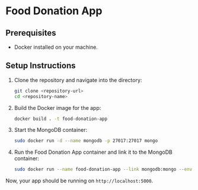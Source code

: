# Food Donation App

## Prerequisites
- Docker installed on your machine.

## Setup Instructions

1. Clone the repository and navigate into the directory:

    ```bash
    git clone <repository-url>
    cd <repository-name>
    ```

2. Build the Docker image for the app:

    ```bash
    docker build . -t food-donation-app
    ```

3. Start the MongoDB container:

    ```bash
    sudo docker run -d --name mongodb -p 27017:27017 mongo
    ```

4. Run the Food Donation App container and link it to the MongoDB container:

    ```bash
    sudo docker run --name food-donation-app --link mongodb:mongo --env-file .env -p 5000:5000 food-donation-app
    ```

Now, your app should be running on `http://localhost:5000`.
